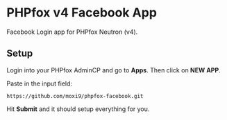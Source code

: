 # PHPfox v4 Facebook App

Facebook Login app for PHPfox Neutron (v4).

## Setup

Login into your PHPfox AdminCP and go to **Apps**. Then click on **NEW APP**.

Paste in the input field:
```
https://github.com/moxi9/phpfox-facebook.git
```

Hit **Submit** and it should setup everything for you.
